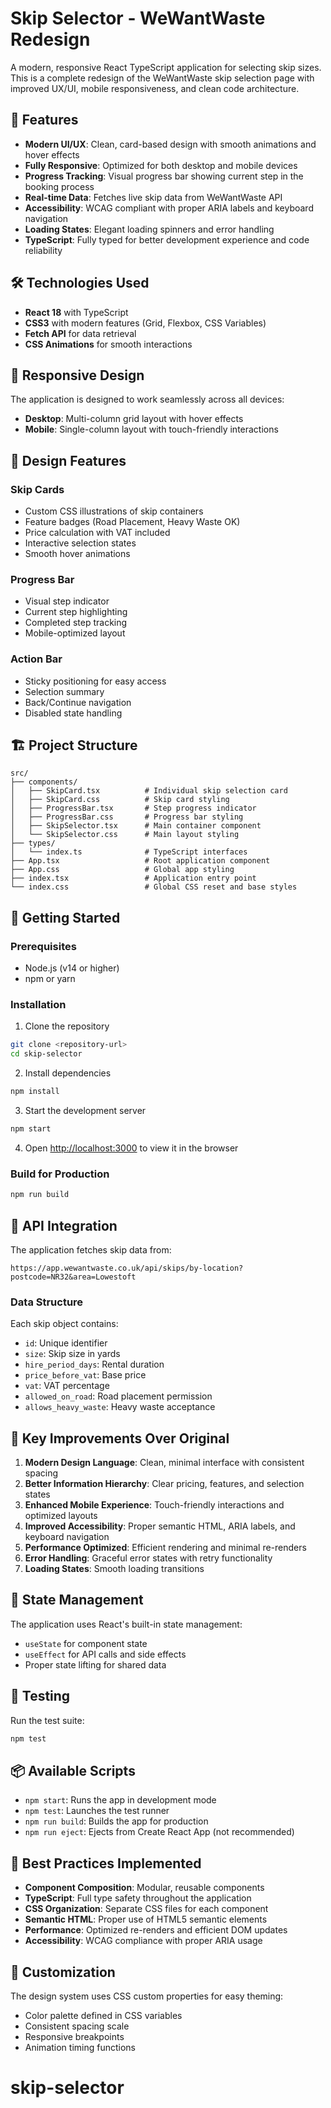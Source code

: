 # Skip Selector - WeWantWaste Redesign

A modern, responsive React TypeScript application for selecting skip sizes. This is a complete redesign of the WeWantWaste skip selection page with improved UX/UI, mobile responsiveness, and clean code architecture.

## 🚀 Features

- **Modern UI/UX**: Clean, card-based design with smooth animations and hover effects
- **Fully Responsive**: Optimized for both desktop and mobile devices
- **Progress Tracking**: Visual progress bar showing current step in the booking process
- **Real-time Data**: Fetches live skip data from WeWantWaste API
- **Accessibility**: WCAG compliant with proper ARIA labels and keyboard navigation
- **Loading States**: Elegant loading spinners and error handling
- **TypeScript**: Fully typed for better development experience and code reliability

## 🛠 Technologies Used

- **React 18** with TypeScript
- **CSS3** with modern features (Grid, Flexbox, CSS Variables)
- **Fetch API** for data retrieval
- **CSS Animations** for smooth interactions

## 📱 Responsive Design

The application is designed to work seamlessly across all devices:

- **Desktop**: Multi-column grid layout with hover effects
- **Mobile**: Single-column layout with touch-friendly interactions

## 🎨 Design Features

### Skip Cards

- Custom CSS illustrations of skip containers
- Feature badges (Road Placement, Heavy Waste OK)
- Price calculation with VAT included
- Interactive selection states
- Smooth hover animations

### Progress Bar

- Visual step indicator
- Current step highlighting
- Completed step tracking
- Mobile-optimized layout

### Action Bar

- Sticky positioning for easy access
- Selection summary
- Back/Continue navigation
- Disabled state handling

## 🏗 Project Structure

```
src/
├── components/
│   ├── SkipCard.tsx          # Individual skip selection card
│   ├── SkipCard.css          # Skip card styling
│   ├── ProgressBar.tsx       # Step progress indicator
│   ├── ProgressBar.css       # Progress bar styling
│   ├── SkipSelector.tsx      # Main container component
│   └── SkipSelector.css      # Main layout styling
├── types/
│   └── index.ts              # TypeScript interfaces
├── App.tsx                   # Root application component
├── App.css                   # Global app styling
├── index.tsx                 # Application entry point
└── index.css                 # Global CSS reset and base styles
```

## 🚀 Getting Started

### Prerequisites

- Node.js (v14 or higher)
- npm or yarn

### Installation

1. Clone the repository

```bash
git clone <repository-url>
cd skip-selector
```

2. Install dependencies

```bash
npm install
```

3. Start the development server

```bash
npm start
```

4. Open [http://localhost:3000](http://localhost:3000) to view it in the browser

### Build for Production

```bash
npm run build
```

## 🔧 API Integration

The application fetches skip data from:

```
https://app.wewantwaste.co.uk/api/skips/by-location?postcode=NR32&area=Lowestoft
```

### Data Structure

Each skip object contains:

- `id`: Unique identifier
- `size`: Skip size in yards
- `hire_period_days`: Rental duration
- `price_before_vat`: Base price
- `vat`: VAT percentage
- `allowed_on_road`: Road placement permission
- `allows_heavy_waste`: Heavy waste acceptance

## 🎯 Key Improvements Over Original

1. **Modern Design Language**: Clean, minimal interface with consistent spacing
2. **Better Information Hierarchy**: Clear pricing, features, and selection states
3. **Enhanced Mobile Experience**: Touch-friendly interactions and optimized layouts
4. **Improved Accessibility**: Proper semantic HTML, ARIA labels, and keyboard navigation
5. **Performance Optimized**: Efficient rendering and minimal re-renders
6. **Error Handling**: Graceful error states with retry functionality
7. **Loading States**: Smooth loading transitions

## 🔄 State Management

The application uses React's built-in state management:

- `useState` for component state
- `useEffect` for API calls and side effects
- Proper state lifting for shared data

## 🧪 Testing

Run the test suite:

```bash
npm test
```

## 📦 Available Scripts

- `npm start`: Runs the app in development mode
- `npm test`: Launches the test runner
- `npm run build`: Builds the app for production
- `npm run eject`: Ejects from Create React App (not recommended)

## 🌟 Best Practices Implemented

- **Component Composition**: Modular, reusable components
- **TypeScript**: Full type safety throughout the application
- **CSS Organization**: Separate CSS files for each component
- **Semantic HTML**: Proper use of HTML5 semantic elements
- **Performance**: Optimized re-renders and efficient DOM updates
- **Accessibility**: WCAG compliance with proper ARIA usage

## 🎨 Customization

The design system uses CSS custom properties for easy theming:

- Color palette defined in CSS variables
- Consistent spacing scale
- Responsive breakpoints
- Animation timing functions
# skip-selector
